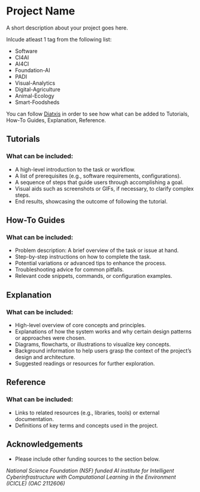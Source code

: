 
# Project Name

A short description about your project goes here.

Inlcude atleast 1 tag from the following list: 
- Software
- CI4AI
- AI4CI
- Foundation-AI
- PADI
- Visual-Analytics
- Digital-Agriculture
- Animal-Ecology
- Smart-Foodsheds

You can follow [Diatxis](https://diataxis.fr/) in order to see how what can be added to Tutorials, How-To Guides, Explanation, Reference.
<div align="center">
  
<!-- ------ Add Link to licenses and build statuses if any ---------

[![Documentation Status](https://img.shields.io/badge/docs-latest-blue.svg)](link-to-any-other-docs)
[![Build Status](link-to-image)](link-to-status-passed) 
[![License](https://img.shields.io/badge/License-BSD%203--Clause-blue.svg)](https://opensource.org/licenses/BSD-3-Clause) -->

</div>



## **Tutorials**

### What can be included:
- A high-level introduction to the task or workflow.
- A list of prerequisites (e.g., software requirements, configurations).
- A sequence of steps that guide users through accomplishing a goal.
- Visual aids such as screenshots or GIFs, if necessary, to clarify complex steps.
- End results, showcasing the outcome of following the tutorial.



## **How-To Guides**

### What can be included:
- Problem description: A brief overview of the task or issue at hand.
- Step-by-step instructions on how to complete the task.
- Potential variations or advanced tips to enhance the process.
- Troubleshooting advice for common pitfalls.
- Relevant code snippets, commands, or configuration examples.



## **Explanation**

### What can be included:
- High-level overview of core concepts and principles.
- Explanations of how the system works and why certain design patterns or approaches were chosen.
- Diagrams, flowcharts, or illustrations to visualize key concepts.
- Background information to help users grasp the context of the project’s design and architecture.
- Suggested readings or resources for further exploration.



## **Reference**

### What can be included:
- Links to related resources (e.g., libraries, tools) or external documentation.
- Definitions of key terms and concepts used in the project.


## Acknowledgements
- Please include other funding sources to the section below.
   
*National Science Foundation (NSF) funded AI institute for Intelligent Cyberinfrastructure with Computational Learning in the Environment (ICICLE) (OAC 2112606)*
